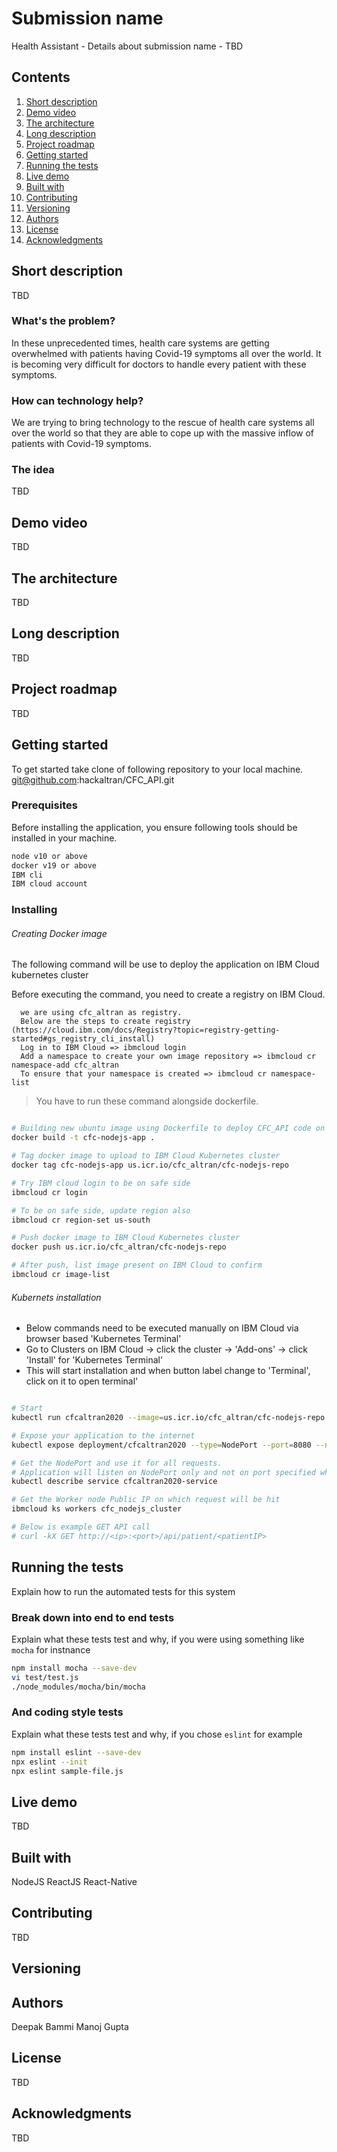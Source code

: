 # Submission name

Health Assistant - Details about submission name - TBD

## Contents

1. [Short description](#short-description)
1. [Demo video](#demo-video)
1. [The architecture](#the-architecture)
1. [Long description](#long-description)
1. [Project roadmap](#project-roadmap)
1. [Getting started](#getting-started)
1. [Running the tests](#running-the-tests)
1. [Live demo](#live-demo)
1. [Built with](#built-with)
1. [Contributing](#contributing)
1. [Versioning](#versioning)
1. [Authors](#authors)
1. [License](#license)
1. [Acknowledgments](#acknowledgments)

## Short description

TBD

### What's the problem?

In these unprecedented times, health care systems are getting overwhelmed with patients having Covid-19 symptoms all over the world. It is becoming very difficult for doctors to handle every patient with these symptoms. 

### How can technology help?

We are trying to bring technology to the rescue of health care systems all over the world so that they are able to cope up with the massive inflow of patients with Covid-19 symptoms. 

### The idea

TBD

## Demo video

TBD

## The architecture

TBD

## Long description

TBD

## Project roadmap

TBD

## Getting started

To get started take clone of following repository to your local machine.
git@github.com:hackaltran/CFC_API.git

### Prerequisites

Before installing the application, you ensure following tools should be installed in your machine.
```bash
node v10 or above
docker v19 or above
IBM cli
IBM cloud account
```

### Installing
###### Creating Docker image 

 The following command will be use to deploy the application on IBM Cloud kubernetes cluster

 Before executing the command, you need to create a registry on IBM Cloud.
 ```
   we are using cfc_altran as registry.
   Below are the steps to create registry (https://cloud.ibm.com/docs/Registry?topic=registry-getting-started#gs_registry_cli_install)
   Log in to IBM Cloud => ibmcloud login
   Add a namespace to create your own image repository => ibmcloud cr namespace-add cfc_altran
   To ensure that your namespace is created => ibmcloud cr namespace-list

  ```
  > You have to run these command alongside dockerfile.
```bash

# Building new ubuntu image using Dockerfile to deploy CFC_API code on it
docker build -t cfc-nodejs-app .

# Tag docker image to upload to IBM Cloud Kubernetes cluster
docker tag cfc-nodejs-app us.icr.io/cfc_altran/cfc-nodejs-repo

# Try IBM cloud login to be on safe side
ibmcloud cr login

# To be on safe side, update region also
ibmcloud cr region-set us-south

# Push docker image to IBM Cloud Kubernetes cluster
docker push us.icr.io/cfc_altran/cfc-nodejs-repo

# After push, list image present on IBM Cloud to confirm
ibmcloud cr image-list

```
###### Kubernets installation

- Below commands need to be executed manually on IBM Cloud via browser based 'Kubernetes Terminal'
- Go to Clusters on IBM Cloud -> click the cluster -> 'Add-ons' -> click 'Install' for 'Kubernetes Terminal'
 - This will start installation and when button label change to 'Terminal', click on it to open terminal'
 ```bash

# Start
kubectl run cfcaltran2020 --image=us.icr.io/cfc_altran/cfc-nodejs-repo:latest

# Expose your application to the internet
kubectl expose deployment/cfcaltran2020 --type=NodePort --port=8080 --name=cfcaltran2020-service --target-port=8080

# Get the NodePort and use it for all requests.
# Application will listen on NodePort only and not on port specified while starting the NodeJS application.
kubectl describe service cfcaltran2020-service

# Get the Worker node Public IP on which request will be hit
ibmcloud ks workers cfc_nodejs_cluster

# Below is example GET API call
# curl -kX GET http://<ip>:<port>/api/patient/<patientIP>
 ```


## Running the tests

Explain how to run the automated tests for this system

### Break down into end to end tests

Explain what these tests test and why, if you were using something like `mocha` for instnance

```bash
npm install mocha --save-dev
vi test/test.js
./node_modules/mocha/bin/mocha
```

### And coding style tests

Explain what these tests test and why, if you chose `eslint` for example

```bash
npm install eslint --save-dev
npx eslint --init
npx eslint sample-file.js
```

## Live demo

TBD

## Built with

NodeJS
ReactJS
React-Native

## Contributing

TBD

## Versioning

## Authors

Deepak Bammi
Manoj Gupta

## License

TBD

## Acknowledgments

TBD
 

